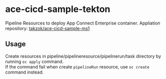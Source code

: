 # ace-cicd-sample-tekton

Pipeline Resources to deploy App Connect Enterprise container.
Appliation repository: [takzok/ace-cicd-sample-ms1](https://github.com/takzok/ace-cicd-sample-ms1)

## Usage

Create resources in pipeline/pipelineresource/pipelinerun/task directory by running `oc apply` command.  
If the command fail when create `pipelineRun` resource, use `oc create` command instead.  
